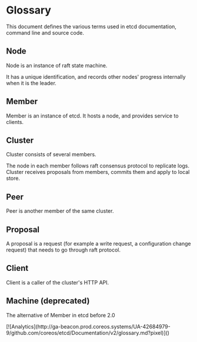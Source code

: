 # Glossary

This document defines the various terms used in etcd documentation, command line and source code.

## Node

Node is an instance of raft state machine.

It has a unique identification, and records other nodes' progress internally when it is the leader.

## Member

Member is an instance of etcd. It hosts a node, and provides service to clients.

## Cluster

Cluster consists of several members.

The node in each member follows raft consensus protocol to replicate logs. Cluster receives proposals from members, commits them and apply to local store.

## Peer

Peer is another member of the same cluster.

## Proposal

A proposal is a request (for example a write request, a configuration change request) that needs to go through raft protocol.

## Client

Client is a caller of the cluster's HTTP API.

## Machine (deprecated)

The alternative of Member in etcd before 2.0

<!-- BEGIN ANALYTICS --> [![Analytics](http://ga-beacon.prod.coreos.systems/UA-42684979-9/github.com/coreos/etcd/Documentation/v2/glossary.md?pixel)]() <!-- END ANALYTICS -->
